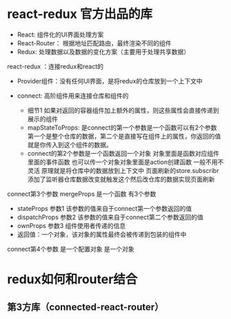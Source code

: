 # react-redux 官方出品的库

- React: 组件化的UI界面处理方案
- React-Router： 根据地址匹配路由，最终渲染不同的组件
- Redux: 处理数据以及数据的变化方案（主要用于处理共享数据）



react-redux ：连接redux和react的

- Provider组件：没有任何UI界面，是将redux的仓库放到一个上下文中

- connect: 高阶组件用来连接仓库和组件的
    - 细节1 如果对返回的容器组件加上额外的属性，则这些属性会直接传递到展示的组件
    - mapStateToProps: 是connect的第一个参数是一个函数可以有2个参数
    第一个是整个仓库的数据，第二个是直接写在组件上的属性，你返回的值就是你传入到这个组件的数据。
    - connect的第2个参数是一个函数返回一个对象 对象里面是函数对应组件里面的事件函数
    也可以传一个对象对象里面是action创建函数 一般不用不灵活
原理就是将仓库中的数据放到上下文中 页面刷新的store.subscribr 添加了监听器仓库数据改变就触发这个然后改仓库的数据实现页面刷新

connect第3个参数 mergeProps 是一个函数 有3个参数
- stateProps 参数1  该参数的值来自于connect第一个参数返回的值
- dispatchProps 参数2 该参数的值来自于connect第二个参数返回的值
- ownProps 参数3 组件使用者传递的信息
- 返回值：一个对象，该对象的属性最终会被传递到包装的组件中

connect第4个参数 是一个配置对象 是一个对象


# redux如何和router结合
## 第3方库（connected-react-router）